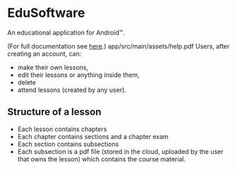 # EduSoftware
An educational application for Android™.

(For full documentation see [here](./app/src/main/assets/help.pdf).)
app/src/main/assets/help.pdf
Users, after creating an account, can:
* make their own lessons,
* edit their lessons or anything inside them,
* delete
* attend lessons (created by any user).

## Structure of a lesson

* Each lesson contains chapters
* Each chapter contains sections and a chapter exam
* Each section contains subsections
* Each subsection is a pdf file (stored in the cloud, uploaded by the user that owns the lesson) which contains the course material.
